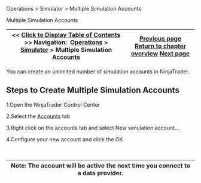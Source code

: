﻿
Operations \> Simulator \> Multiple Simulation Accounts

Multiple Simulation Accounts

| \<\< [Click to Display Table of Contents](multiple_simulation_accounts.md) \>\> **Navigation:**     [Operations](operations-1.md) \> [Simulator](simulation-1.md) \> Multiple Simulation Accounts | [Previous page](the_sim101_account-1.md) [Return to chapter overview](simulation-1.md) [Next page](live_simulation_environment-1.md) |
| --- | --- |
You can create an unlimited number of simulation accounts in NinjaTrader.
 
## Steps to Create Multiple Simulation Accounts
1\.Open the NinjaTrader Control Center

2\.Select the [Accounts](accounts_tab-1.md) tab

3\.Right click on the accounts tab and select New simulation account...

4\.Configure your new account and click the OK

 

| Note: The account will be active the next time you connect to a data provider. |
| --- |
